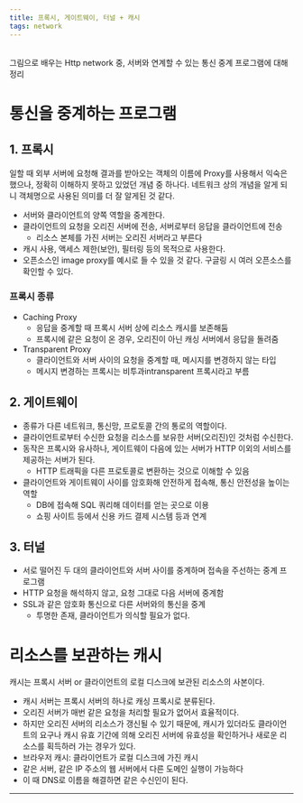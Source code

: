 ```yaml
---
title: 프록시, 게이트웨이, 터널 + 캐시
tags: network
---
```


<br/>
그림으로 배우는 Http network 중, 서버와 연계할 수 있는 통신 중계 프로그램에 대해 정리<br/>
<!--more-->

# 통신을 중계하는 프로그램

## 1. 프록시
일할 때 외부 서버에 요청해 결과를 받아오는 객체의 이름에 Proxy를 사용해서 익숙은 했으나, 정확히 이해하지 못하고 있었던 개념 중 하나다.
네트워크 상의 개념을 알게 되니 객체명으로 사용된 의미를 더 잘 알게된 것 같다.

- 서버와 클라이언트의 양쪽 역할을 중계한다.
- 클라이언트의 요청을 오리진 서버에 전송, 서버로부터 응답을 클라이언트에 전송
  - 리소스 본체를 가진 서버는 오리진 서버라고 부른다
- 캐시 사용, 액세스 제한(보안), 필터링 등의 목적으로 사용한다.
- 오픈소스인 image proxy를 예시로 들 수 있을 것 같다. 구글링 시 여러 오픈소스를 확인할 수 있다.

### 프록시 종류
  - Caching Proxy
    - 응답을 중계할 때 프록시 서버 상에 리소스 캐시를 보존해둠
    - 프록시에 같은 요청이 온 경우, 오리진이 아닌 캐싱 서버에서 응답을 돌려줌
  - Transparent Proxy
    - 클라이언트와 서버 사이의 요청을 중계할 때, 메시지를 변경하지 않는 타입
    - 메시지 변경하는 프록시는 비투과intransparent 프록시라고 부름

## 2. 게이트웨이

- 종류가 다른 네트워크, 통신망, 프로토콜 간의 통로의 역할이다.
- 클라이언트로부터 수신한 요청을 리소스를 보유한 서버(오리진)인 것처럼 수신한다.
- 동작은 프록시와 유사하나, 게이트웨이 다음에 있는 서버가 HTTP 이외의 서비스를 제공하는 서버가 된다.
  - HTTP 트래픽을 다른 프로토콜로 변환하는 것으로 이해할 수 있음
- 클라이언트와 게이트웨이 사이를 암호화해 안전하게 접속해, 통신 안전성을 높이는 역할
  - DB에 접속해 SQL 쿼리해 데이터를 얻는 곳으로 이용
  - 쇼핑 사이트 등에서 신용 카드 결제 시스템 등과 연계

## 3. 터널

- 서로 떨어진 두 대의 클라이언트와 서버 사이를 중계하며 접속을 주선하는 중계 프로그램
- HTTP 요청을 해석하지 않고, 요청 그대로 다음 서버에 중계함
- SSL과 같은 암호화 통신으로 다른 서버와의 통신을 중계
  - 투명한 존재, 클라이언트가 의식할 필요가 없다.

# 리소스를 보관하는 캐시
캐시는 프록시 서버 or 클라이언트의 로컬 디스크에 보관된 리소스의 사본이다.

- 캐시 서버는 프록시 서버의 하나로 캐싱 프록시로 분류된다.
- 오리진 서버가 매번 같은 요청을 처리할 필요가 없어서 효율적이다.
- 하지만 오리진 서버의 리소스가 갱신될 수 있기 때문에, 캐시가 있더라도 클라이언트의 요구나 캐시 유효 기간에 의해 오리진 서버에 유효성을 확인하거나 새로운 리소스를 획득하러 가는 경우가 있다.
- 브라우저 캐시: 클라이언트가 로컬 디스크에 가진 캐시
- 같은 서버, 같은 IP 주소의 웹 서버에서 다른 도메인 실행이 가능하다
- 이 때 DNS로 이름을 해결하면 같은 수신인이 된다.

---
